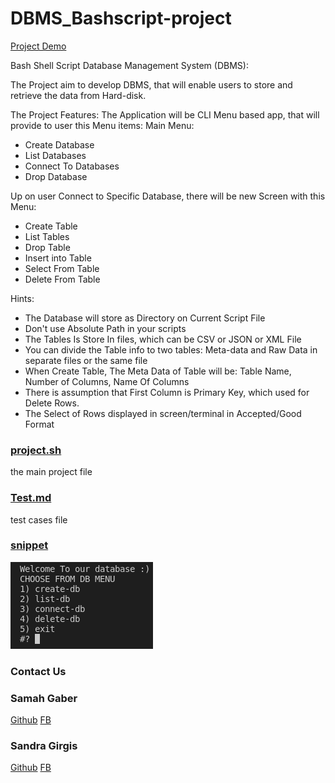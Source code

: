 # DBMS_Bashscript-project

[Project Demo](Bash_DBMS_Demo.mp4)

Bash Shell Script Database Management System (DBMS):

The Project aim to develop DBMS, that will enable users to store and retrieve the data from Hard-disk.

The Project Features:
The Application will be CLI Menu based app, that will provide to user this Menu items:
Main Menu:
- Create Database
- List Databases
- Connect To Databases
- Drop Database

Up on user Connect to Specific Database, there will be new Screen with this Menu:
- Create Table 
- List Tables
- Drop Table
- Insert into Table
- Select From Table
- Delete From Table

Hints:
- The Database will store as Directory on Current Script File
- Don't use Absolute Path in your scripts
- The Tables Is Store In files, which can be CSV or JSON or XML File
- You can divide the Table info to two tables: Meta-data and Raw Data in separate files or the same file
- When Create Table, The Meta Data of Table will be: Table Name, Number of Columns, Name Of Columns
- There is assumption that First Column is Primary Key, which used for Delete Rows.
- The Select of Rows displayed in screen/terminal in Accepted/Good Format

### [project.sh](project.sh)

the main project file

### [Test.md](Test.md)

test cases file

### [snippet](/img/)

![img](./img/18.png)

### Contact Us

### Samah Gaber
[Github](https://github.com/samahgabermohamed)
[FB](https://www.facebook.com/profile.php?id=100017604692865)

### Sandra Girgis
[Github](https://github.com/sandra-girgis)
[FB](https://www.facebook.com/sandra.girgis.54)

